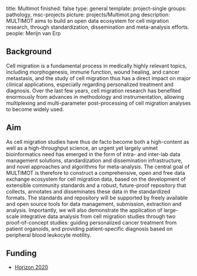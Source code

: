 title: Multimot
finished: false
type: general
template: project-single
groups: pathology, msc-projects
picture: projects/Multimot.png
description: MULTIMOT aims to build an open data ecosystem for cell migration research, through standardization, dissemination and meta-analysis efforts.
people: Merijn van Erp

## Background

Cell migration is a fundamental process in medically highly relevant topics, including morphogenesis, immune function, wound healing, and cancer metastasis, and the study of cell migration thus has a direct impact on major clinical applications, especially regarding personalized treatment and diagnosis. Over the last few years, cell migration research has benefited enormously from advances in methodology and instrumentation, allowing multiplexing and multi-parameter post-processing of cell migration analyses to become widely used.

## Aim

As cell migration studies have thus de facto become both a high-content as well as a high-throughput science, an urgent yet largely unmet bioinformatics need has emerged in the form of intra- and inter-lab data management solutions, standardization and dissemination infrastructure, and novel approaches and algorithms for meta-analysis.
The central goal of MULTIMOT is therefore to construct a comprehensive, open and free data exchange ecosystem for cell migration data, based on the development of extensible community standards and a robust, future-proof repository that collects, annotates and disseminates these data in the standardized formats. The standards and repository will be supported by freely available and open source tools for data management, submission, extraction and analysis. Importantly, we will also demonstrate the application of large-scale integrative data analysis from cell migration studies through two proof-of-concept studies: guiding personalized cancer treatment from patient organoids, and providing patient-specific diagnosis based on peripheral blood leukocyte motility.

## Funding

* [Horizon 2020](http://ec.europa.eu/programmes/horizon2020/)
